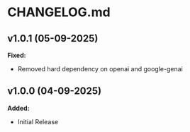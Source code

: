 # CHANGELOG.md

## v1.0.1 (05-09-2025)

**Fixed:**
- Removed hard dependency on openai and google-genai

## v1.0.0 (04-09-2025)

**Added:**
- Initial Release